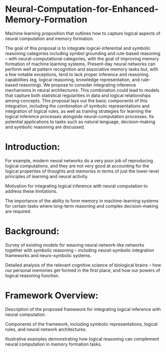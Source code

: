 # Neural-Computation-for-Enhanced-Memory-Formation
Machine learning proposition that outlines how to capture logical aspects of neural computation and memory formation.

The goal of this proposal is to integrate logical-inferential and symbolic reasoning categories  including symbol grounding and rule-based reasoning – with neural-computational categories, with the goal of improving memory formation of machine learning systems. Present-day neural networks can perform well at pattern recognition and associative memory tasks but, with a few notable exceptions, tend to lack proper inference and reasoning capabilities (eg, logical reasoning, knowledge representation, and rule-based reasoning). We propose to consider integrating inference mechanisms in neural architectures. This combination could lead to models that capture both statistical regularities in data and logical relationships among concepts. This proposal lays out the basic components of this integration, including the combination of symbolic representations and integration of logical rules, as well as training strategies for learning the logical inference processes alongside neural-computation processes. Its potential applications to tasks such as natural language, decision-making and symbolic reasoning are discussed.

# Introduction:

For example, modern neural networks do a very poor job of reproducing logical computations, and they are not very good at accounting for the logical properties of thoughts and memories in terms of just the lower-level principles of learning and neural activity.

Motivation for integrating logical inference with neural computation to address these limitations.

The importance of the ability to form memory in machine-learning systems for certain tasks where long-term reasoning and complex decision-making are required.

# Background:

Survey of existing models for weaving neural network-like networks together with symbolic reasoning – including neural-symbolic integration frameworks and neuro-symbolic systems.

Detailed analysis of the relevant cognitive science of biological brains – how our personal memories get formed in the first place, and how our powers of logical reasoning function.


# Framework Overview:

Description of the proposed framework for integrating logical inference with neural computation.

Components of the framework, including symbolic representations, logical rules, and neural network architectures.

Illustrative examples demonstrating how logical reasoning can complement neural computation in memory formation tasks.
